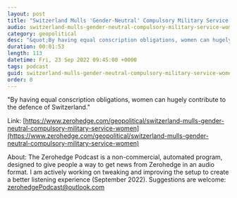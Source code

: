 ```yaml
---
layout: post
title: "Switzerland Mulls 'Gender-Neutral' Compulsory Military Service For Women"
audio: switzerland-mulls-gender-neutral-compulsory-military-service-women-0
category: geopolitical
desc: "&quot;By having equal conscription obligations, women can hugely contribute to the defence of Switzerland.&quot;  "
duration: 00:01:53
length: 113
datetime: Fri, 23 Sep 2022 09:45:00 +0000
tags: podcast
guid: switzerland-mulls-gender-neutral-compulsory-military-service-women-0
order: 0
---
```

&quot;By having equal conscription obligations, women can hugely contribute to the defence of Switzerland.&quot;  

Link: [https://www.zerohedge.com/geopolitical/switzerland-mulls-gender-neutral-compulsory-military-service-women](https://www.zerohedge.com/geopolitical/switzerland-mulls-gender-neutral-compulsory-military-service-women)

About: The Zerohedge Podcast is a non-commercial, automated program, designed to give people a way to get news from Zerohedge in an audio format.  I am actively working on tweaking and improving the setup to create a better listening experience (September 2022).  Suggestions are welcome: [zerohedgePodcast@outlook.com](mailto:zerohedgePodcast@outlook.com)